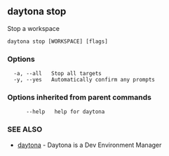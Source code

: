 ## daytona stop

Stop a workspace

```
daytona stop [WORKSPACE] [flags]
```

### Options

```
  -a, --all   Stop all targets
  -y, --yes   Automatically confirm any prompts
```

### Options inherited from parent commands

```
      --help   help for daytona
```

### SEE ALSO

* [daytona](daytona.md)	 - Daytona is a Dev Environment Manager

